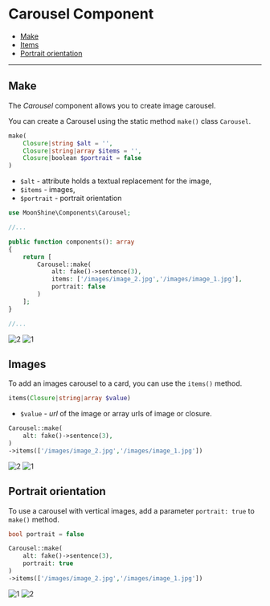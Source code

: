 # Carousel Component

- [Make](#make)
- [Items](#items)
- [Portrait orientation](#portrait-orientation)

---

<a name="make"></a>
## Make

The *Carousel* component allows you to create image carousel.

You can create a Carousel using the static method `make()` class `Carousel`.

```php
make(
    Closure|string $alt = '',
    Closure|string|array $items = '',
    Closure|boolean $portrait = false
)
```

- `$alt` - attribute holds a textual replacement for the image,
- `$items` - images,
- `$portrait` - portrait orientation

```php
use MoonShine\Components\Carousel;

//...

public function components(): array
{
    return [
        Carousel::make(
            alt: fake()->sentence(3),
            items: ['/images/image_2.jpg','/images/image_1.jpg'],
            portrait: false
        )
    ];
}

//...
```

![2](/images/image_2.jpg)
![1](/images/image_1.jpg)

<a name="images"></a>
## Images

To add an images carousel to a card, you can use the `items()` method.

```php
items(Closure|string|array $value)
```

- `$value` - *url* of the image or array urls of image or closure.

```php
Carousel::make(
    alt: fake()->sentence(3),
)
->items(['/images/image_2.jpg','/images/image_1.jpg'])
````

![2](/images/image_2.jpg)
![1](/images/image_1.jpg)

<a name="#portrait"></a>
## Portrait orientation

To use a carousel with vertical images, add a parameter `portrait: true` to `make()` method.

```php
bool portrait = false
```

```php
Carousel::make(
    alt: fake()->sentence(3),
    portrait: true
)
->items(['/images/image_2.jpg','/images/image_1.jpg'])
```

![1](/images/image_portrait_1.jpg)
![2](/images/image_portrait_2.jpg)
